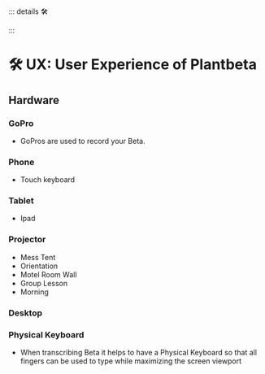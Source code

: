 ::: details 🛠



:::

# 🛠 UX: User Experience of Plantbeta

## Hardware

### GoPro

- GoPros are used to record your Beta.

### Phone

- Touch keyboard

### Tablet

- Ipad

### Projector

- Mess Tent
- Orientation
- Motel Room Wall
- Group Lesson
- Morning

### Desktop

### Physical Keyboard

- When transcribing Beta it helps to have a Physical Keyboard so that all fingers can be used to type while maximizing the screen viewport

